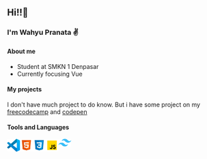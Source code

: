 ## Hi!!:wave:
### I'm Wahyu Pranata :v:
#### About me
* Student at SMKN 1 Denpasar
* Currently focusing Vue
#### My projects
I don't have much project to do know. But i have some project on my [freecodecamp](https://www.freecodecamp.org/) and [codepen](https://codepen.io/terrabyted)
#### Tools and Languages
[<img align="left" alt="Visual Studio Code" width="30px" src="icons/vscode.svg" />](https://code.visualstudio.com/)
[<img align="left" alt="HTML" width="30px" src="icons/html.svg" />](https://www.w3.org/html/)
[<img align="left" alt="CSS" width="30px" src="icons/css.svg" />](https://www.w3.org/TR/CSS/#css)
[<img align="left" alt="Javascript" width="30px" src="icons/javascript.svg" />](https://www.ecma-international.org/publications-and-standards/standards/ecma-262/)
[<img align="left" alt="Tailwind CSS" width="30px" src="icons/tailwindcss.svg" />](https://tailwindcss.com)
